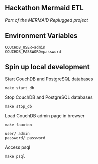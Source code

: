 Hackathon Mermaid ETL
---------------------


_Part of the MERMAID Replugged project_



## Environment Variables

```
COUCHDB_USER=admin
COUCHDB_PASSWORD=password
```

## Spin up local development


Start CouchDB and PostgreSQL databases

`make start_db`

Stop CouchDB and PostgreSQL databases

`make stop_db`

Load CouchDB admin page in browser

```
make fauxton

user/ admin
password/ password

```

Access psql

```
make psql

```




